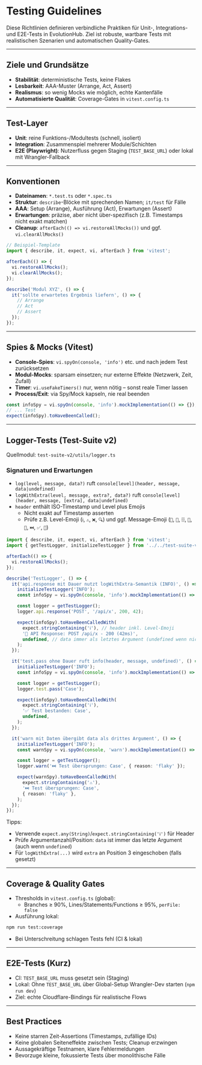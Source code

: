 # Testing Guidelines

Diese Richtlinien definieren verbindliche Praktiken für Unit-, Integrations- und E2E-Tests in EvolutionHub. Ziel ist robuste, wartbare Tests mit realistischen Szenarien und automatischen Quality-Gates.

---

## Ziele und Grundsätze

- **Stabilität**: deterministische Tests, keine Flakes
- **Lesbarkeit**: AAA-Muster (Arrange, Act, Assert)
- **Realismus**: so wenig Mocks wie möglich, echte Kantenfälle
- **Automatisierte Qualität**: Coverage-Gates in `vitest.config.ts`

---

## Test-Layer

- **Unit**: reine Funktions-/Modultests (schnell, isoliert)
- **Integration**: Zusammenspiel mehrerer Module/Schichten
- **E2E (Playwright)**: Nutzerfluss gegen Staging (`TEST_BASE_URL`) oder lokal mit Wrangler-Fallback

---

## Konventionen

- **Dateinamen**: `*.test.ts` oder `*.spec.ts`
- **Struktur**: `describe`-Blöcke mit sprechenden Namen; `it/test` für Fälle
- **AAA**: Setup (Arrange), Ausführung (Act), Erwartungen (Assert)
- **Erwartungen**: präzise, aber nicht über-spezifisch (z.B. Timestamps nicht exakt matchen)
- **Cleanup**: `afterEach(() => vi.restoreAllMocks())` und ggf. `vi.clearAllMocks()`

```ts
// Beispiel-Template
import { describe, it, expect, vi, afterEach } from 'vitest';

afterEach(() => {
  vi.restoreAllMocks();
  vi.clearAllMocks();
});

describe('Modul XYZ', () => {
  it('sollte erwartetes Ergebnis liefern', () => {
    // Arrange
    // Act
    // Assert
  });
});
```

---

## Spies & Mocks (Vitest)

- **Console-Spies**: `vi.spyOn(console, 'info')` etc. und nach jedem Test zurücksetzen
- **Modul-Mocks**: sparsam einsetzen; nur externe Effekte (Netzwerk, Zeit, Zufall)
- **Timer**: `vi.useFakeTimers()` nur, wenn nötig – sonst reale Timer lassen
- **Process/Exit**: via Spy/Mock kapseln, nie real beenden

```ts
const infoSpy = vi.spyOn(console, 'info').mockImplementation(() => {});
// ... Test
expect(infoSpy).toHaveBeenCalled();
```

---

## Logger-Tests (Test-Suite v2)

Quellmodul: `test-suite-v2/utils/logger.ts`

### Signaturen und Erwartungen

- `log(level, message, data?)` ruft `console[level](header, message, data|undefined)`
- `logWithExtra(level, message, extra?, data?)` ruft `console[level](header, message, [extra], data|undefined)`
- `header` enthält ISO-Timestamp und Level plus Emojis
  - Nicht exakt auf Timestamp asserten
  - Prüfe z.B. Level-Emoji (`ℹ️`, `⚠️`, `❌`, `🔍`) und ggf. Message-Emoji (`📨`, `📡`, `🗄️`, `🐌`, `🧠`, `⏭️`, `✅`, `🚀`)

```ts
import { describe, it, expect, vi, afterEach } from 'vitest';
import { getTestLogger, initializeTestLogger } from '../../test-suite-v2/utils/logger';

afterEach(() => {
  vi.restoreAllMocks();
});

describe('TestLogger', () => {
  it('api.response mit Dauer nutzt logWithExtra-Semantik (INFO)', () => {
    initializeTestLogger('INFO');
    const infoSpy = vi.spyOn(console, 'info').mockImplementation(() => {});

    const logger = getTestLogger();
    logger.api.response('POST', '/api/x', 200, 42);

    expect(infoSpy).toHaveBeenCalledWith(
      expect.stringContaining('ℹ️'), // header inkl. Level-Emoji
      '📨 API Response: POST /api/x - 200 (42ms)',
      undefined, // data immer als letztes Argument (undefined wenn nicht gesetzt)
    );
  });

  it('test.pass ohne Dauer ruft info(header, message, undefined)', () => {
    initializeTestLogger('INFO');
    const infoSpy = vi.spyOn(console, 'info').mockImplementation(() => {});

    const logger = getTestLogger();
    logger.test.pass('Case');

    expect(infoSpy).toHaveBeenCalledWith(
      expect.stringContaining('ℹ️'),
      '✅ Test bestanden: Case',
      undefined,
    );
  });

  it('warn mit Daten übergibt data als drittes Argument', () => {
    initializeTestLogger('INFO');
    const warnSpy = vi.spyOn(console, 'warn').mockImplementation(() => {});

    const logger = getTestLogger();
    logger.warn('⏭️ Test übersprungen: Case', { reason: 'flaky' });

    expect(warnSpy).toHaveBeenCalledWith(
      expect.stringContaining('⚠️'),
      '⏭️ Test übersprungen: Case',
      { reason: 'flaky' },
    );
  });
});
```

Tipps:

- Verwende `expect.any(String)`/`expect.stringContaining('ℹ️')` für Header
- Prüfe Argumentanzahl/Position: `data` ist immer das letzte Argument (auch wenn `undefined`)
- Für `logWithExtra(...)` wird `extra` an Position 3 eingeschoben (falls gesetzt)

---

## Coverage & Quality Gates

- Thresholds in `vitest.config.ts` (global):
  - Branches ≥ 90%, Lines/Statements/Functions ≥ 95%, `perFile: false`
- Ausführung lokal:

```bash
npm run test:coverage
```

- Bei Unterschreitung schlagen Tests fehl (CI & lokal)

---

## E2E-Tests (Kurz)

- CI: `TEST_BASE_URL` muss gesetzt sein (Staging)
- Lokal: Ohne `TEST_BASE_URL` über Global-Setup Wrangler-Dev starten (`npm run dev`)
- Ziel: echte Cloudflare-Bindings für realistische Flows

---

## Best Practices

- Keine starren Zeit-Assertions (Timestamps, zufällige IDs)
- Keine globalen Seiteneffekte zwischen Tests; Cleanup erzwingen
- Aussagekräftige Testnamen, klare Fehlermeldungen
- Bevorzuge kleine, fokussierte Tests über monolithische Fälle

